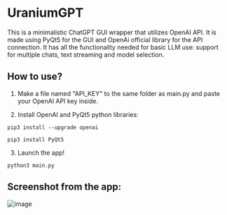 # UraniumGPT
This is a minimalistic ChatGPT GUI wrapper that utilizes OpenAI API. It is made using PyQt5 for the GUI and OpenAi official library for the API connection. It has all the functionality needed for basic LLM use: support for multiple chats, text streaming and model selection.

## How to use?

1. Make a file named "API_KEY" to the same folder as main.py and paste your OpenAI API key inside. 

2. Install OpenAI and PyQt5 python libraries:

`pip3 install --upgrade openai`

`pip3 install PyQt5`

3. Launch the app!

`python3 main.py`

## Screenshot from the app:

![image](https://github.com/rantalaofficial/UraniumGPT/assets/33716618/08fa91f4-e10f-4173-bb7c-89f672f7d4b7)






